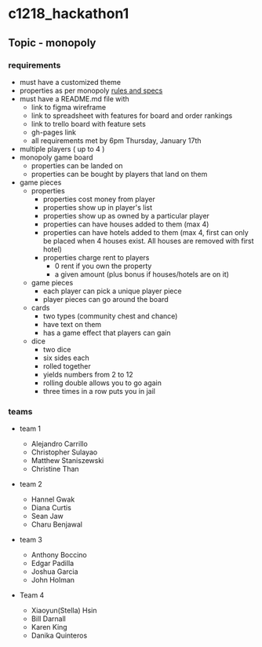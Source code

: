 # c1218_hackathon1

## Topic - monopoly

### requirements
- must have a customized theme
- properties as per monopoly <a href="https://en.wikipedia.org/wiki/Monopoly_(game)" target="_blank">rules and specs</a>
- must have a README.md file with
  - link to figma wireframe
  - link to spreadsheet with features for board and order rankings
  - link to trello board with feature sets
  - gh-pages link
  - all requirements met by 6pm Thursday, January 17th
- multiple players ( up to 4 )
- monopoly game board
  - properties can be landed on
  - properties can be bought by players that land on them
- game pieces
  - properties
    - properties cost money from player
    - properties show up in player's list
    - properties show up as owned by a particular player
    - properties can have houses added to them (max 4)
    - properties can have hotels added to them (max 4, first can only be placed when 4 houses exist.  All houses are removed with first hotel)
    - properties charge rent to players
      - 0 rent if you own the property
      - a given amount (plus bonus if houses/hotels are on it)
  - game pieces
    - each player can pick a unique player piece
    - player pieces can go around the board
  - cards
    - two types (community chest and chance)
    - have text on them
    - has a game effect that players can gain
  - dice
    - two dice
    - six sides each
    - rolled together
    - yields numbers from 2 to 12
    - rolling double allows you to go again
    - three times in a row puts you in jail

### teams
- team 1
  - Alejandro Carrillo
  - Christopher Sulayao
  - Matthew Staniszewski
  - Christine Than
  
- team 2
  - Hannel Gwak
  - Diana Curtis
  - Sean Jaw
  - Charu Benjawal

- team 3
  - Anthony Boccino
  - Edgar Padilla
  - Joshua Garcia
  - John Holman
  
- Team 4
  - Xiaoyun(Stella) Hsin
  - Bill Darnall
  - Karen King
  - Danika Quinteros
  

